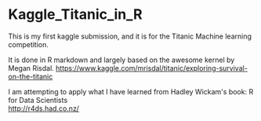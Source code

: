 # Kaggle_Titanic_in_R
This is my first kaggle submission, and it is for the Titanic Machine learning competition. 

It is done in R markdown and largely based on the awesome kernel by Megan Risdal.
https://www.kaggle.com/mrisdal/titanic/exploring-survival-on-the-titanic

I am attempting to apply what I have learned from Hadley Wickam's book: R for Data Scientists  
http://r4ds.had.co.nz/
